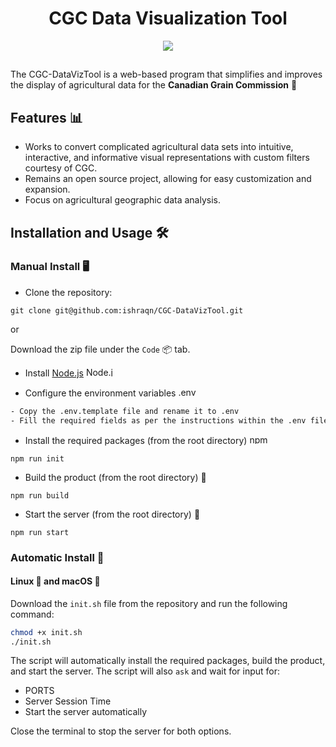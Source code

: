 <div align="center">
    <h1> CGC Data Visualization Tool </h1>
    <img src="main_screen.gif" width="" height="">
</div>

## 
The CGC-DataVizTool is a web-based program that simplifies and improves the display of agricultural data for the **Canadian Grain Commission** 🍁

## Features 📊
- Works to convert complicated agricultural data sets into intuitive, interactive, and informative visual representations with custom filters courtesy of CGC.
- Remains an open source project, allowing for easy customization and expansion.
- Focus on agricultural geographic data analysis.

## Installation and Usage 🛠️

### Manual Install 🖥️

- Clone the repository: 

```git clone git@github.com:ishraqn/CGC-DataVizTool.git``` 

or 

Download the zip file under the `Code` 📦 tab.

- Install [Node.js](https://nodejs.org/en/download) <img src = "https://upload.wikimedia.org/wikipedia/commons/d/d9/Node.js_logo.svg" alt="Node.js Icon" height ="15" width="50">

- Configure the environment variables <img src = "https://raw.githubusercontent.com/motdotla/dotenv/master/dotenv.svg" alt=".env icon" height = "15" width ="50">

```bash
- Copy the .env.template file and rename it to .env
- Fill the required fields as per the instructions within the .env file
```

- Install the required packages (from the root directory) <img src = "https://upload.wikimedia.org/wikipedia/commons/d/db/Npm-logo.svg" alt="npm Icon" height = "15" width = "50">

```npm run init```

- Build the product (from the root directory) 🚧

```npm run build```

- Start the server (from the root directory) 🚀

```npm run start```

### Automatic Install 🤖

#### Linux 🐧 and macOS 🍎

Download the `init.sh` file from the repository and run the following command:

```bash
chmod +x init.sh
./init.sh
```
The script will automatically install the required packages, build the product, and start the server. The script will also `ask` and wait for input for:

- PORTS
- Server Session Time
- Start the server automatically

Close the terminal to stop the server for both options.